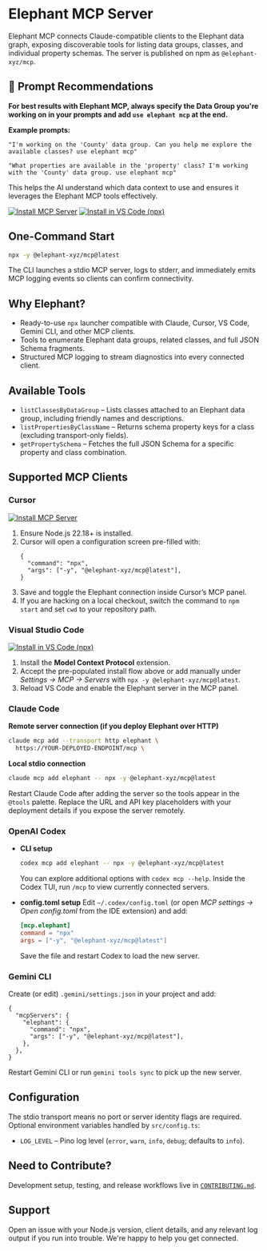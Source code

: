 # Elephant MCP Server

Elephant MCP connects Claude-compatible clients to the Elephant data graph, exposing discoverable tools for listing data groups, classes, and individual property schemas. The server is published on npm as `@elephant-xyz/mcp`.

## 🚀 Prompt Recommendations

**For best results with Elephant MCP, always specify the Data Group you're working on in your prompts and add `use elephant mcp` at the end.**

**Example prompts:**

```
"I'm working on the 'County' data group. Can you help me explore the available classes? use elephant mcp"

"What properties are available in the 'property' class? I'm working with the 'County' data group. use elephant mcp"
```

This helps the AI understand which data context to use and ensures it leverages the Elephant MCP tools effectively.

[![Install MCP Server](https://cursor.com/deeplink/mcp-install-dark.svg)](https://cursor.com/en/install-mcp?name=%40elephant-xyz%2Fmcp&config=eyJjb21tYW5kIjoibnB4IiwiYXJncyI6WyIteSIsIkBlbGVwaGFudC14eXovbWNwQGxhdGVzdCJdfQ==)
[<img alt="Install in VS Code (npx)" src="https://img.shields.io/badge/Install%20in%20VS%20Code-0098FF?style=for-the-badge&logo=visualstudiocode&logoColor=white">](https://insiders.vscode.dev/redirect?url=vscode%3Amcp%2Finstall%3F%7B%22name%22%3A%22%40elephant-xyz%2Fmcp%22%2C%22command%22%3A%22npx%22%2C%22args%22%3A%5B%22-y%22%2C%22%40elephant-xyz%2Fmcp%40latest%22%5D%7D)

## One-Command Start

```bash
npx -y @elephant-xyz/mcp@latest
```

The CLI launches a stdio MCP server, logs to stderr, and immediately emits MCP logging events so clients can confirm connectivity.

## Why Elephant?

- Ready-to-use `npx` launcher compatible with Claude, Cursor, VS Code, Gemini CLI, and other MCP clients.
- Tools to enumerate Elephant data groups, related classes, and full JSON Schema fragments.
- Structured MCP logging to stream diagnostics into every connected client.

## Available Tools

- `listClassesByDataGroup` – Lists classes attached to an Elephant data group, including friendly names and descriptions.
- `listPropertiesByClassName` – Returns schema property keys for a class (excluding transport-only fields).
- `getPropertySchema` – Fetches the full JSON Schema for a specific property and class combination.

## Supported MCP Clients

### Cursor

[![Install MCP Server](https://cursor.com/deeplink/mcp-install-dark.svg)](https://cursor.com/en/install-mcp?name=%40elephant-xyz%2Fmcp&config=eyJjb21tYW5kIjoibnB4IiwiYXJncyI6WyIteSIsIkBlbGVwaGFudC14eXovbWNwQGxhdGVzdCJdfQ==)

1. Ensure Node.js 22.18+ is installed.
2. Cursor will open a configuration screen pre-filled with:
   ```jsonc
   {
     "command": "npx",
     "args": ["-y", "@elephant-xyz/mcp@latest"],
   }
   ```
3. Save and toggle the Elephant connection inside Cursor’s MCP panel.
4. If you are hacking on a local checkout, switch the command to `npm start` and set `cwd` to your repository path.

### Visual Studio Code

[<img alt="Install in VS Code (npx)" src="https://img.shields.io/badge/Install%20in%20VS%20Code-0098FF?style=for-the-badge&logo=visualstudiocode&logoColor=white">](https://insiders.vscode.dev/redirect?url=vscode%3Amcp%2Finstall%3F%7B%22name%22%3A%22%40elephant-xyz%2Fmcp%22%2C%22command%22%3A%22npx%22%2C%22args%22%3A%5B%22-y%22%2C%22%40elephant-xyz%2Fmcp%40latest%22%5D%7D)

1. Install the **Model Context Protocol** extension.
2. Accept the pre-populated install flow above or add manually under _Settings → MCP → Servers_ with `npx -y @elephant-xyz/mcp@latest`.
3. Reload VS Code and enable the Elephant server in the MCP panel.

### Claude Code

**Remote server connection (if you deploy Elephant over HTTP)**

```bash
claude mcp add --transport http elephant \
  https://YOUR-DEPLOYED-ENDPOINT/mcp \
```

**Local stdio connection**

```bash
claude mcp add elephant -- npx -y @elephant-xyz/mcp@latest
```

Restart Claude Code after adding the server so the tools appear in the `@tools` palette. Replace the URL and API key placeholders with your deployment details if you expose the server remotely.

### OpenAI Codex

- **CLI setup**

  ```bash
  codex mcp add elephant -- npx -y @elephant-xyz/mcp@latest
  ```

  You can explore additional options with `codex mcp --help`. Inside the Codex TUI, run `/mcp` to view currently connected servers.

- **config.toml setup**
  Edit `~/.codex/config.toml` (or open _MCP settings → Open config.toml_ from the IDE extension) and add:
  ```toml
  [mcp.elephant]
  command = "npx"
  args = ["-y", "@elephant-xyz/mcp@latest"]
  ```
  Save the file and restart Codex to load the new server.

### Gemini CLI

Create (or edit) `.gemini/settings.json` in your project and add:

```jsonc
{
  "mcpServers": {
    "elephant": {
      "command": "npx",
      "args": ["-y", "@elephant-xyz/mcp@latest"],
    },
  },
}
```

Restart Gemini CLI or run `gemini tools sync` to pick up the new server.

## Configuration

The stdio transport means no port or server identity flags are required. Optional environment variables handled by `src/config.ts`:

- `LOG_LEVEL` – Pino log level (`error`, `warn`, `info`, `debug`; defaults to `info`).

## Need to Contribute?

Development setup, testing, and release workflows live in [`CONTRIBUTING.md`](CONTRIBUTING.md).

## Support

Open an issue with your Node.js version, client details, and any relevant log output if you run into trouble. We're happy to help you get connected.

